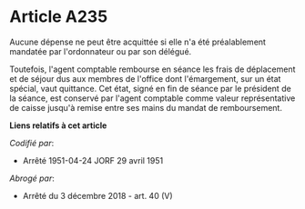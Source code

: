 # Article A235

Aucune dépense ne peut être acquittée si elle n'a été préalablement mandatée par l'ordonnateur ou par son délégué.

Toutefois, l'agent comptable rembourse en séance les frais de déplacement et de séjour dus aux membres de l'office dont
l'émargement, sur un état spécial, vaut quittance. Cet état, signé en fin de séance par le président de la séance, est
conservé par l'agent comptable comme valeur représentative de caisse jusqu'à remise entre ses mains du mandat de
remboursement.

**Liens relatifs à cet article**

_Codifié par_:

  - Arrêté 1951-04-24 JORF 29 avril 1951

_Abrogé par_:

  - Arrêté du 3 décembre 2018 - art. 40 (V)
